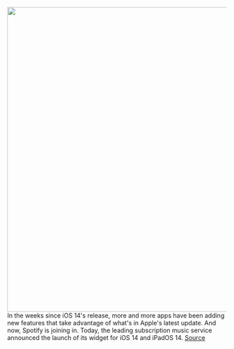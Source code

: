 <img src='https://cdn.vox-cdn.com/thumbor/6T5bnUdLr2sid3ALZ4lKbYpL7E4=/0x0:1662x1108/1200x800/filters:focal(699x422:963x686)/cdn.vox-cdn.com/uploads/chorus_image/image/67631783/spotifywidget.0.jpg' width='700px' /><br/>
In the weeks since iOS 14's release, more and more apps have been adding new features that take advantage of what's in Apple's latest update. And now, Spotify is joining in. Today, the leading subscription music service announced the launch of its widget for iOS 14 and iPadOS 14.
<a href='https://www.theverge.com/2020/10/14/21516341/spotify-ios-14-iphone-widget-now-available'> Source <a/>